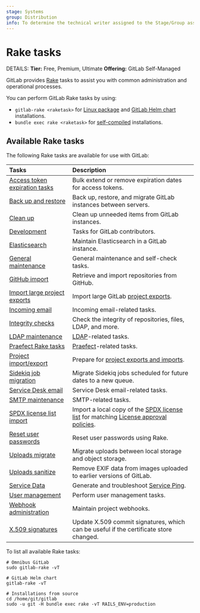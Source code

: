 ```yaml
---
stage: Systems
group: Distribution
info: To determine the technical writer assigned to the Stage/Group associated with this page, see https://handbook.gitlab.com/handbook/product/ux/technical-writing/#assignments
---
```


# Rake tasks

DETAILS:
**Tier:** Free, Premium, Ultimate
**Offering:** GitLab Self-Managed

GitLab provides [Rake](https://ruby.github.io/rake/) tasks to assist you with common administration and operational
processes.

You can perform GitLab Rake tasks by using:

- `gitlab-rake <raketask>` for [Linux package](https://docs.gitlab.com/omnibus/index.html) and [GitLab Helm chart](https://docs.gitlab.com/charts/troubleshooting/kubernetes_cheat_sheet.html#gitlab-specific-kubernetes-information) installations.
- `bundle exec rake <raketask>` for [self-compiled](../install/installation.md) installations.

## Available Rake tasks

The following Rake tasks are available for use with GitLab:

| Tasks                                                                                                      | Description |
|:-----------------------------------------------------------------------------------------------------------|:------------|
| [Access token expiration tasks](../administration/raketasks/tokens/index.md)                               | Bulk extend or remove expiration dates for access tokens. |
| [Back up and restore](../administration/backup_restore/index.md)                                           | Back up, restore, and migrate GitLab instances between servers. |
| [Clean up](cleanup.md)                                                                                     | Clean up unneeded items from GitLab instances. |
| [Development](../development/rake_tasks.md)                                                                | Tasks for GitLab contributors. |
| [Elasticsearch](../integration/advanced_search/elasticsearch.md#gitlab-advanced-search-rake-tasks)         | Maintain Elasticsearch in a GitLab instance. |
| [General maintenance](../administration/raketasks/maintenance.md)                                          | General maintenance and self-check tasks. |
| [GitHub import](../administration/raketasks/github_import.md)                                              | Retrieve and import repositories from GitHub. |
| [Import large project exports](../administration/raketasks/project_import_export.md#import-large-projects) | Import large GitLab [project exports](../user/project/settings/import_export.md). |
| [Incoming email](../administration/raketasks/incoming_email.md)                                            | Incoming email-related tasks. |
| [Integrity checks](../administration/raketasks/check.md)                                                   | Check the integrity of repositories, files, LDAP, and more. |
| [LDAP maintenance](../administration/raketasks/ldap.md)                                                    | [LDAP](../administration/auth/ldap/index.md)-related tasks. |
| [Praefect Rake tasks](../administration/raketasks/praefect.md)                                             | [Praefect](../administration/gitaly/praefect.md)-related tasks. |
| [Project import/export](../administration/raketasks/project_import_export.md)                              | Prepare for [project exports and imports](../user/project/settings/import_export.md). |
| [Sidekiq job migration](../administration/sidekiq/sidekiq_job_migration.md)                                | Migrate Sidekiq jobs scheduled for future dates to a new queue. |
| [Service Desk email](../administration/raketasks/service_desk_email.md)                                    | Service Desk email-related tasks. |
| [SMTP maintenance](../administration/raketasks/smtp.md)                                                    | SMTP-related tasks. |
| [SPDX license list import](spdx.md)                                                                        | Import a local copy of the [SPDX license list](https://spdx.org/licenses/) for matching [License approval policies](../user/compliance/license_approval_policies.md). |
| [Reset user passwords](../security/reset_user_password.md#use-a-rake-task)                                 | Reset user passwords using Rake. |
| [Uploads migrate](../administration/raketasks/uploads/migrate.md)                                          | Migrate uploads between local storage and object storage. |
| [Uploads sanitize](../administration/raketasks/uploads/sanitize.md)                                        | Remove EXIF data from images uploaded to earlier versions of GitLab. |
| [Service Data](../development/internal_analytics/service_ping/troubleshooting.md#generate-service-ping)    | Generate and troubleshoot [Service Ping](../development/internal_analytics/service_ping/_index.md). |
| [User management](user_management.md)                                                                      | Perform user management tasks. |
| [Webhook administration](web_hooks.md)                                                                     | Maintain project webhooks. |
| [X.509 signatures](x509_signatures.md)                                                                     | Update X.509 commit signatures, which can be useful if the certificate store changed. |

To list all available Rake tasks:

```shell
# Omnibus GitLab
sudo gitlab-rake -vT

# GitLab Helm chart
gitlab-rake -vT

# Installations from source
cd /home/git/gitlab
sudo -u git -H bundle exec rake -vT RAILS_ENV=production
```
